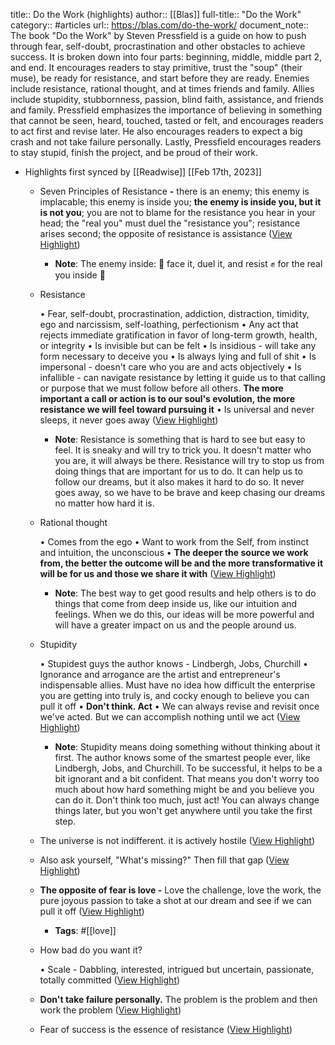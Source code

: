 title:: Do the Work (highlights)
author:: [[Blas]]
full-title:: "Do the Work"
category:: #articles
url:: https://blas.com/do-the-work/
document_note:: The book "Do the Work" by Steven Pressfield is a guide on how to push through fear, self-doubt, procrastination and other obstacles to achieve success. It is broken down into four parts: beginning, middle, middle part 2, and end. It encourages readers to stay primitive, trust the "soup" (their muse), be ready for resistance, and start before they are ready. Enemies include resistance, rational thought, and at times friends and family. Allies include stupidity, stubbornness, passion, blind faith, assistance, and friends and family. Pressfield emphasizes the importance of believing in something that cannot be seen, heard, touched, tasted or felt, and encourages readers to act first and revise later. He also encourages readers to expect a big crash and not take failure personally. Lastly, Pressfield encourages readers to stay stupid, finish the project, and be proud of their work.

- Highlights first synced by [[Readwise]] [[Feb 17th, 2023]]
	- Seven Principles of Resistance **-** there is an enemy; this enemy is implacable; this enemy is inside you; **the enemy is inside you, but it is not you**; you are not to blame for the resistance you hear in your head; the "real you" must duel the "resistance you"; resistance arises second; the opposite of resistance is assistance ([View Highlight](https://read.readwise.io/read/01gsfg1y0hs0ekznpxs597c6yd))
		- **Note**: The enemy inside: 🤔
		  face it, duel it, and resist ✊
		  for the real you inside 🤲
	- Resistance
	  
	  •   Fear, self-doubt, procrastination, addiction, distraction, timidity, ego and narcissism, self-loathing, perfectionism
	  •   Any act that rejects immediate gratification in favor of long-term growth, health, or integrity
	  •   Is invisible but can be felt
	  •   Is insidious - will take any form necessary to deceive you
	  •   Is always lying and full of shit
	  •   Is impersonal - doesn't care who you are and acts objectively
	  •   Is infallible - can navigate resistance by letting it guide us to that calling or purpose that we must follow before all others. **The more important a call or action is to our soul's evolution, the more resistance we will feel toward pursuing it**
	  •   Is universal and never sleeps, it never goes away ([View Highlight](https://read.readwise.io/read/01gsfg2f3fk3g329bd2b21d2rb))
		- **Note**: Resistance is something that is hard to see but easy to feel. It is sneaky and will try to trick you. It doesn't matter who you are, it will always be there. Resistance will try to stop us from doing things that are important for us to do. It can help us to follow our dreams, but it also makes it hard to do so. It never goes away, so we have to be brave and keep chasing our dreams no matter how hard it is.
	- Rational thought
	  
	  •   Comes from the ego
	  •   Want to work from the Self, from instinct and intuition, the unconscious
	  •   **The deeper the source we work from, the better the outcome will be and the more transformative it will be for us and those we share it with** ([View Highlight](https://read.readwise.io/read/01gsfg35ysnwh9jm9jrjhs4xtv))
		- **Note**: The best way to get good results and help others is to do things that come from deep inside us, like our intuition and feelings. When we do this, our ideas will be more powerful and will have a greater impact on us and the people around us.
	- Stupidity
	  
	  •   Stupidest guys the author knows - Lindbergh, Jobs, Churchill
	  •   Ignorance and arrogance are the artist and entrepreneur's indispensable allies. Must have no idea how difficult the enterprise you are getting into truly is, and cocky enough to believe you can pull it off
	  •   **Don't think. Act**
	  •   We can always revise and revisit once we've acted. But we can accomplish nothing until we act ([View Highlight](https://read.readwise.io/read/01gsfg3p9vg4cchfm3nhhh6wnp))
		- **Note**: Stupidity means doing something without thinking about it first. The author knows some of the smartest people ever, like Lindbergh, Jobs, and Churchill. To be successful, it helps to be a bit ignorant and a bit confident. That means you don't worry too much about how hard something might be and you believe you can do it. Don't think too much, just act! You can always change things later, but you won't get anywhere until you take the first step.
	- The universe is not indifferent. it is actively hostile ([View Highlight](https://read.readwise.io/read/01gsfg4qhmckk7pbadrga1j393))
	- Also ask yourself, "What's missing?" Then fill that gap ([View Highlight](https://read.readwise.io/read/01gsfg5hznascgs156ysd0q715))
	- **The opposite of fear is love -** Love the challenge, love the work, the pure joyous passion to take a shot at our dream and see if we can pull it off ([View Highlight](https://read.readwise.io/read/01gsfg6n2ac38pjtc70dcadbjb))
		- **Tags**: #[[love]]
	- How bad do you want it?
	  
	  •   Scale - Dabbling, interested, intrigued but uncertain, passionate, totally committed ([View Highlight](https://read.readwise.io/read/01gsfg6ddaex327yx8e77zq6mz))
	- **Don't take failure personally.** The problem is the problem and then work the problem ([View Highlight](https://read.readwise.io/read/01gsfg6395k6n8hywawdxxq7kc))
	- Fear of success is the essence of resistance ([View Highlight](https://read.readwise.io/read/01gsfg5svaantwghtaz834090e))